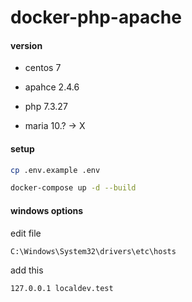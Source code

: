 # docker-php-apache

#### version

- centos 7

- apahce 2.4.6

- php 7.3.27

- maria 10.? -> X

#### setup

```bash
cp .env.example .env

docker-compose up -d --build
```

#### windows options

edit file

`C:\Windows\System32\drivers\etc\hosts`

add this

`127.0.0.1 localdev.test`
